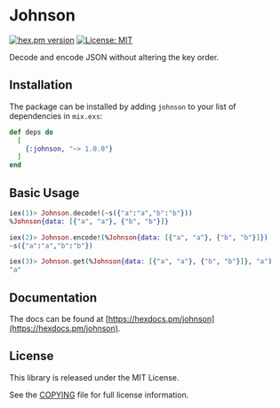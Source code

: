 # Johnson

[![hex.pm version](https://img.shields.io/hexpm/v/johnson.svg)](https://hex.pm/packages/johnson)
[![License: MIT](https://img.shields.io/badge/license-MIT-blue.svg)](LICENSE)

Decode and encode JSON without altering the key order. 

## Installation

The package can be installed by adding `johnson` to your list of dependencies in `mix.exs`:

```elixir
def deps do
  [
    {:johnson, "~> 1.0.0"}
  ]
end
```

## Basic Usage

``` elixir
iex(1)> Johnson.decode!(~s({"a":"a","b":"b"}))
%Johnson{data: [{"a", "a"}, {"b", "b"}]}

iex(2)> Johnson.encode!(%Johnson{data: [{"a", "a"}, {"b", "b"}]})
~s({"a":"a","b":"b"})

iex(3)> Johnson.get(%Johnson{data: [{"a", "a"}, {"b", "b"}]}, "a")
"a"
```

## Documentation

The docs can be found at [https://hexdocs.pm/johnson](https://hexdocs.pm/johnson).

## License

This library is released under the MIT License.

See the [COPYING](COPYING) file for full license information.
